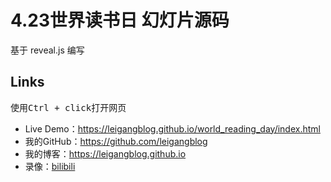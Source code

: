 # 4.23世界读书日 幻灯片源码

基于 reveal.js 编写

## Links
<pre>
使用Ctrl + click打开网页
</pre>
- Live Demo：https://leigangblog.github.io/world_reading_day/index.html
- 我的GitHub：https://github.com/leigangblog
- 我的博客：https://leigangblog.github.io
- 录像：[bilibili](https://www.bilibili.com/video/BV1kt4y127GY) 

